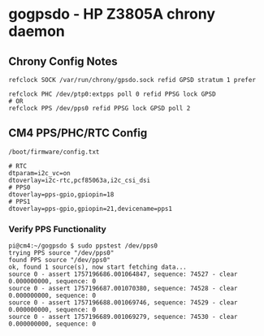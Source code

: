 # gogpsdo - HP Z3805A chrony daemon

## Chrony Config Notes
```
refclock SOCK /var/run/chrony/gpsdo.sock refid GPSD stratum 1 prefer

refclock PHC /dev/ptp0:extpps poll 0 refid PPSG lock GPSD
# OR
refclock PPS /dev/pps0 refid PPSG lock GPSD poll 2
```

## CM4 PPS/PHC/RTC Config
`/boot/firmware/config.txt`


```
# RTC
dtparam=i2c_vc=on
dtoverlay=i2c-rtc,pcf85063a,i2c_csi_dsi
# PPS0
dtoverlay=pps-gpio,gpiopin=18
# PPS1
dtoverlay=pps-gpio,gpiopin=21,devicename=pps1
```


### Verify PPS Functionality
```
pi@cm4:~/gogpsdo $ sudo ppstest /dev/pps0
trying PPS source "/dev/pps0"
found PPS source "/dev/pps0"
ok, found 1 source(s), now start fetching data...
source 0 - assert 1757196686.001064847, sequence: 74527 - clear  0.000000000, sequence: 0
source 0 - assert 1757196687.001070380, sequence: 74528 - clear  0.000000000, sequence: 0
source 0 - assert 1757196688.001069746, sequence: 74529 - clear  0.000000000, sequence: 0
source 0 - assert 1757196689.001069279, sequence: 74530 - clear  0.000000000, sequence: 0
```
